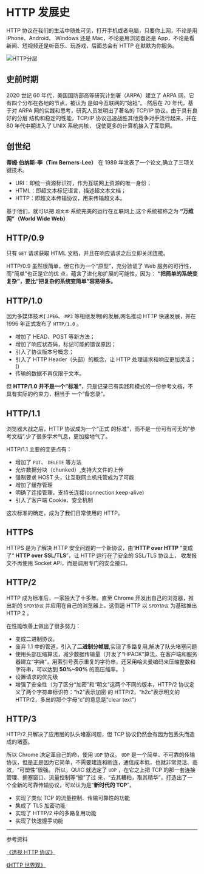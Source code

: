 # HTTP 发展史

HTTP 协议在我们的生活中随处可见，打开手机或者电脑，只要你上网，不论是用 iPhone、Android、 Windows 还是 Mac，不论是用浏览器还是 App，不论是看新闻、短视频还是听音乐、玩游戏，后面总会有 HTTP 在默默为你服务。

<img :src="$withBase('/HTTP/Hierarchy.png')" alt="HTTP分层">

## 史前时期

2020 世纪 60 年代，美国国防部高等研究计划署（ARPA）建立了 ARPA 网，它有四个分布在各地的节点，被认为 是如今互联网的“始祖”。
然后在 70 年代，基于对 ARPA 网的实践和思考，研究人员发明出了著名的 TCP/IP 协议。由于具有良好的分层 结构和稳定的性能，TCP/IP 协议迅速战胜其他竞争对手流行起来，并在 80 年代中期进入了 UNIX 系统内核， 促使更多的计算机接入了互联网。

## 创世纪

**蒂姆·伯纳斯-李（Tim Berners-Lee）** 在 1989 年发表了一个论文,确立了三项关键技术。

- URI：即统一资源标识符，作为互联网上资源的唯一身份；
- HTML：即超文本标记语言，描述超文本文档；
- HTTP：即超文本传输协议，用来传输超文本。

基于他们，就可以把 `超文本` 系统完美的运行在互联网上,这个系统被称之为 **“万维网”（World Wide Web）**

## HTTP/0.9

只有 `GET` 请求获取 HTML 文档，并且在响应请求之后立即关闭连接。

HTTP/0.9 虽然很简单，但它作为一个“原型”，充分验证了 Web 服务的可行性，而“简单”也正是它的优 点，蕴含了进化和扩展的可能性，因为：
**“把简单的系统变复杂”，要比“把复杂的系统变简单”容易得多。**

## HTTP/1.0

因为多媒体技术( `JPEG`、 `MP3` 等相继发明)的发展,网名推动 HTTP 快速发展，并在 1996 年正式发布了 `HTTP/1.0` 。

- 增加了 HEAD、POST 等新方法；
- 增加了响应状态码，标记可能的错误原因；
- 引入了协议版本号概念；
- 引入了 HTTP Header（头部）的概念，让 HTTP 处理请求和响应更加灵活；()
- 传输的数据不再仅限于文本。

但 **HTTP/1.0 并不是一个“标准”**，只是记录已有实践和模式的一份参考文档，不具有实际的约束力，相当于 一个“备忘录”。

## HTTP/1.1

浏览器大战之后，HTTP 协议成为一个“正式 的标准”，而不是一份可有可无的“参考文档”.少了很多学术气息，更加接地气了。

HTTP/1.1 主要的变更点有：

- 增加了 `PUT`、 `DELETE` 等方法
- 允许数据分块（chunked）,支持大文件的上传
- 强制要求 HOST 头，让互联网主机托管成为了可能
- 增加了缓存管理
- 明确了连接管理，支持长连接(connection:keep-alive)
- 引入了客户端 Cookie、安全机制

这次标准的确定，成为了我们日常使用的 HTTP。

## HTTPS

HTTPS 是为了解决 HTTP 安全问题的一个新协议，由“**HTTP over HTTP** ”变成了“ **HTTP over SSL/TLS**”，让 HTTP 运行在了安全的 SSL/TLS 协议上， 收发报文不再使用 Socket API，而是调用专门的安全接口。

## HTTP/2

HTTP 成为标准后，一家独大了十多年。直至 Chrome 开发出自己的浏览器，推出新的 `SPDY协议` 并应用在自己的浏览器上。这倒逼 HTTP 以 `SPDY协议` 为基础推出 HTTP 2 。

在性能改善上做出了很多努力：

- 变成二进制协议。
- 废弃 1.1 中的管道，引入了**二进制分帧层**,实现了多路复用,解决了队头堵塞问题
- 使用头部压缩算法，减少数据传输量（开发了“HPACK”算法，在客户端和服务器建立“字典”，用索引号表示重复的字符串，还采用哈夫曼编码来压缩整数和字符串，可以达到 **50%~90%** 的⾼压缩率。 ）
- 设置请求的优先级
- 增强了安全性（为了区分“加密”和“明⽂”这两个不同的版本，HTTP/2 协议定义了两个字符串标识符：“h2”表⽰加密 的 HTTP/2，“h2c”表⽰明⽂的 HTTP/2，多出的那个字⺟“c”的意思是“clear text”）

## HTTP/3

HTTP/2 只解决了应用层的队头堵塞问题，但 TCP 协议仍然会有因为包丢失而造成的堵塞。

所以 Chrome 决定革自己的命，使用 `UDP` 协议。 `UDP` 是⼀个简单、不可靠的传输协议，但是正是因为它简单，不需要建连和断连，通信成本低，也就⾮常灵活、⾼效，“可塑性”很强。 所以，QUIC 就选定了 `UDP` ，在它之上把 TCP 的那⼀套连接管理、拥塞窗⼝、流量控制等“搬”了过 来，“去其糟粕，取其精华”，打造出了⼀个全新的可靠传输协议，可以认为是“**新时代的 TCP**”。

- 实现了类似 TCP 的流量控制、传输可靠性的功能
- 集成了 TLS 加密功能
- 实现了 HTTP/2 中的多路复用功能
- 实现了快速握手功能

---

参考资料

[《透视 HTTP 协议》](https://time.geekbang.org/column/intro/100029001)

[《HTTP 世界观》](https://mp.weixin.qq.com/s?__biz=MzAxOTAzNjUwMg==&mid=2448541703&idx=1&sn=164f1fb3e503f2e50ca6f5a97a7f119c&chksm=8fc8483eb8bfc1288b14aed0739425c2b31ce8e679a81ab0ffd8f1690c35c3032e0ecea73ab6&scene=126&sessionid=1589430279&key=ad1327b1c72241bf0ec91b57b52b52d6ead79c4dec3bb5ea1b9cf66dca50c9c27f5ddbfa2322fa04e2d68709954e2bb3e18c1af617ff2ac527a5ef9ebd9cac0d5ef977ef159d3959fa5954a561640d1c&ascene=1&uin=MTIwOTc2NTAyMQ%3D%3D&devicetype=Windows+10+x64&version=62090070&lang=zh_CN&exportkey=ATCMwpFbvaf56KD%2BcqI7xHA%3D&pass_ticket=DXKQiIl5eK%2BQt%2FmJHshlzwb8%2FTplkfJw6KRjxgfWB401dxQScVrscRWHXWr5DgV2)
